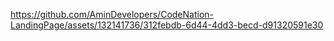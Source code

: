 
https://github.com/AminDevelopers/CodeNation-LandingPage/assets/132141736/312febdb-6d44-4dd3-becd-d91320591e30

